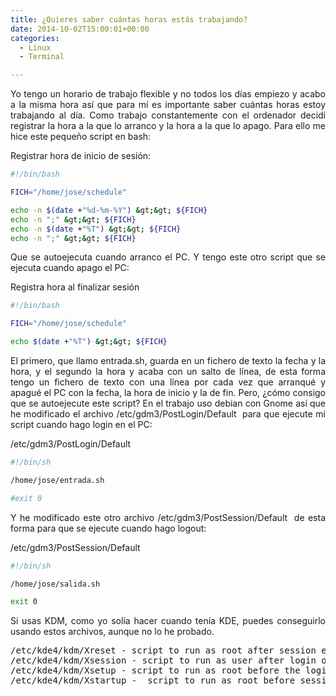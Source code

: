 ```yaml
---
title: ¿Quieres saber cuántas horas estás trabajando?
date: 2014-10-02T15:00:01+00:00
categories:
  - Linux
  - Terminal

---
```

<p style="text-align: justify">
  Yo tengo un horario de trabajo flexible y no todos los días empiezo y acabo a la misma hora así que para mí es importante saber cuántas horas estoy trabajando al día. Como trabajo constantemente con el ordenador decidí registrar la hora a la que lo arranco y la hora a la que lo apago. Para ello me hice este pequeño script en bash:
</p>

Registrar hora de inicio de sesión: 

```bash
#!/bin/bash                                          

FICH="/home/jose/schedule"

echo -n $(date +"%d-%m-%Y") &gt;&gt; ${FICH}
echo -n ";" &gt;&gt; ${FICH}
echo -n $(date +"%T") &gt;&gt; ${FICH}
echo -n ";" &gt;&gt; ${FICH}
```

<p style="text-align: justify">
  Que se autoejecuta cuando arranco el PC. Y tengo este otro script que se ejecuta cuando apago el PC:
</p>

Registra hora al finalizar sesión

```bash
#!/bin/bash

FICH="/home/jose/schedule"

echo $(date +"%T") &gt;&gt; ${FICH}
```

<p style="text-align: justify">
  El primero, que llamo entrada.sh, guarda en un fichero de texto la fecha y la hora, y el segundo la hora y acaba con un salto de línea, de esta forma tengo un fichero de texto con una línea por cada vez que arranqué y apagué el PC con la fecha, la hora de inicio y la de fin. Pero, ¿cómo consigo que se autoejecute este script? En el trabajo uso debian con Gnome así que he modificado el archivo <span class="lang:default highlight:0 decode:true  crayon-inline">/etc/gdm3/PostLogin/Default</span>  para que ejecute mi script cuando hago login en el PC:
</p>

/etc/gdm3/PostLogin/Default

```bash
#!/bin/sh

/home/jose/entrada.sh

#exit 0
```

<p style="text-align: justify">
  Y he modificado este otro archivo <span class="lang:default decode:true  crayon-inline">/etc/gdm3/PostSession/Default</span>  de esta forma para que se ejecute cuando hago logout:
</p>

/etc/gdm3/PostSession/Default

```bash
#!/bin/sh

/home/jose/salida.sh

exit 0
```

<p style="text-align: justify">
</p>

<p style="text-align: justify">
  Si usas KDM, como yo solía hacer cuando tenía KDE, puedes conseguirlo usando estos archivos, aunque no lo he probado.
</p>

<pre class="lang:default highlight:0 decode:true ">/etc/kde4/kdm/Xreset - script to run as root after session exits
/etc/kde4/kdm/Xsession - script to run as user after login of user
/etc/kde4/kdm/Xsetup - script to run as root before the login dialog appears
/etc/kde4/kdm/Xstartup -  script to run as root before session starts</pre>
